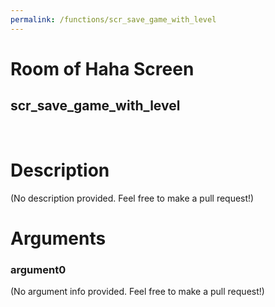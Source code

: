 ```yaml
---
permalink: /functions/scr_save_game_with_level
---
```

# Room of Haha Screen  
## scr_save_game_with_level  
&nbsp;  
# Description  
(No description provided. Feel free to make a pull request!) 
&nbsp;  
# Arguments
### argument0
(No argument info provided. Feel free to make a pull request!)
&nbsp;  


